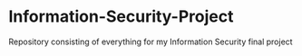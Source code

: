 # Information-Security-Project
Repository consisting of everything for my Information Security final project
